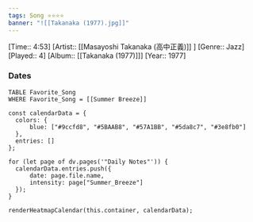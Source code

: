 ```yaml
---
tags: Song ⭐⭐⭐⭐ 
banner: "![[Takanaka (1977).jpg]]"
---
```

[Time:: 4:53]
[Artist:: [[Masayoshi Takanaka (高中正義)]] ]
[Genre:: Jazz]
[Played:: 4]
[Album:: [[Takanaka (1977)]]]
[Year:: 1977]
### Dates
````dataview
TABLE Favorite_Song
WHERE Favorite_Song = [[Summer Breeze]]
````
  ```dataviewjs
const calendarData = { 
	colors: { 
		blue: ["#9ccfd8", "#5BAAB8", "#57A1BB", "#5da8c7", "#3e8fb0"] 
	}, 
	entries: [] 
}; 

for (let page of dv.pages('"Daily Notes"')) { 
	calendarData.entries.push({ 
		date: page.file.name, 
		intensity: page["Summer_Breeze"]
	}); 
} 

renderHeatmapCalendar(this.container, calendarData);
```

